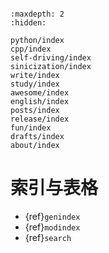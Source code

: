 ```{include} ../README.md
```

```{toctree}
:maxdepth: 2
:hidden:

python/index
cpp/index
self-driving/index
sinicization/index
write/index
study/index
awesome/index
english/index
posts/index
release/index
fun/index
drafts/index
about/index
```

# 索引与表格

* {ref}`genindex`
* {ref}`modindex`
* {ref}`search`